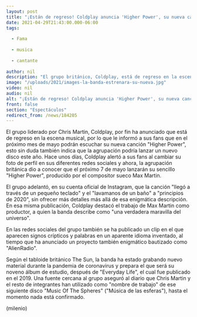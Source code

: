 ```yaml
---
layout: post
title: "¡Están de regreso! Coldplay anuncia 'Higher Power', su nueva canción"
date: 2021-04-29T21:43:00.000-06:00
tags:
  
  - Fama
  
  - musica
  
  - cantante
  
author: nil
description: "El grupo británico, Coldplay, está de regreso en la escena musical y ya anunció que muy pronto saldrá su nueva canción 'Higher Power'. "
image: "/uploads/2021/images-la-banda-estrenara-su-nueva.jpg"
video: nil
audio: nil
alt: "¡Están de regreso! Coldplay anuncia 'Higher Power', su nueva canción"
front: false
section: "Espectáculos"
redirect_from: /news/184205
---
```


El grupo liderado por Chris Martin, Coldplay, por fin ha anunciado que está de regreso en la escena musical, por lo que le informó a sus fans que en el próximo mes de mayo podrán escuchar su nueva canción "Higher Power", esto sin duda también indica que la agrupación podría lanzar un nuevo disco este año. Hace unos días, Coldplay alertó a sus fans al cambiar su foto de perfil en sus diferentes redes sociales y ahora, la agrupación británica dio a conocer que el próximo 7 de mayo lanzarán su sencillo "Higher Power", producido por el compositor sueco Max Martin. 

El grupo adelantó, en su cuenta oficial de Instagram, que la canción "llegó a través de un pequeño teclado" y el "lavamanos de un baño" a "principios de 2020", sin ofrecer más detalles más allá de esa enigmática descripción. En esa misma publicación, Coldplay destacó el trabajo de Max Martin como productor, a quien la banda describe como "una verdadera maravilla del universo". 

En las redes sociales del grupo también se ha publicado un clip en el que aparecen signos crípticos y palabras en un aparente idioma inventado, al tiempo que ha anunciado un proyecto también enigmático bautizado como "AlienRadio". 

Según el tabloide británico The Sun, la banda ha estado grabando nuevo material durante la pandemia de coronavirus y prepara el que será su noveno álbum de estudio, después de "Everyday Life", el cual fue publicado en el 2019. Una fuente cercana al grupo aseguró al diario que Chris Martin y el resto de integrantes han utilizado como "nombre de trabajo" de ese siguiente disco "Music Of The Spheres" ("Música de las esferas"), hasta el momento nada está confirmado. 

(milenio)